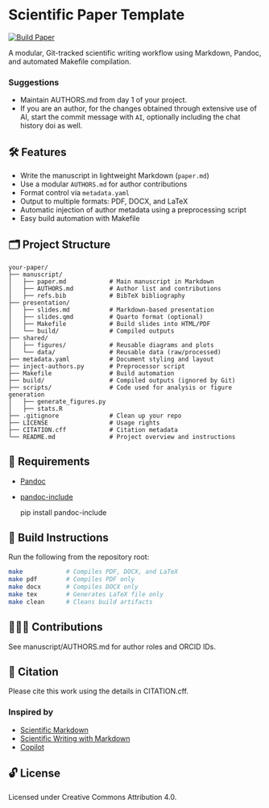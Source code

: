 # Scientific Paper Template

[![Build
Paper](https://github.com/AgentschapPlantentuinMeise/manuscripts/actions/workflows/build-paper.yml/badge.svg?branch=main)](https://github.com/AgentschapPlantentuinMeise/manuscripts/actions/workflows/build-paper.yml)

A modular, Git-tracked scientific writing workflow using Markdown, Pandoc, and automated Makefile compilation.

### Suggestions

- Maintain AUTHORS.md from day 1 of your project.
- If you are an author, for the changes obtained through extensive use
  of AI, start the commit message with `AI`, optionally including the
  chat history doi as well.
  
## 🛠️ Features

- Write the manuscript in lightweight Markdown (`paper.md`)
- Use a modular `AUTHORS.md` for author contributions
- Format control via `metadata.yaml`
- Output to multiple formats: PDF, DOCX, and LaTeX
- Automatic injection of author metadata using a preprocessing script
- Easy build automation with Makefile

## 🗂️ Project Structure

```text
your-paper/
├── manuscript/
│   ├── paper.md            # Main manuscript in Markdown
│   ├── AUTHORS.md          # Author list and contributions
│   ├── refs.bib            # BibTeX bibliography
├── presentation/
│   ├── slides.md           # Markdown-based presentation
│   ├── slides.qmd          # Quarto format (optional)
│   ├── Makefile            # Build slides into HTML/PDF
│   └── build/              # Compiled outputs
├── shared/
│   ├── figures/            # Reusable diagrams and plots
│   └── data/               # Reusable data (raw/processed)
├── metadata.yaml           # Document styling and layout
├── inject-authors.py       # Preprocessor script
├── Makefile                # Build automation
├── build/                  # Compiled outputs (ignored by Git)
├── scripts/                # Code used for analysis or figure generation
│   ├── generate_figures.py
│   ├── stats.R
├── .gitignore              # Clean up your repo
├── LICENSE                 # Usage rights
├── CITATION.cff            # Citation metadata
└── README.md               # Project overview and instructions
```

## 🔧 Requirements

- [Pandoc](https://pandoc.org)
- [pandoc-include](https://github.com/DCsunset/pandoc-include)

    pip install pandoc-include

## 🚀 Build Instructions

Run the following from the repository root:

```bash
make            # Compiles PDF, DOCX, and LaTeX
make pdf        # Compiles PDF only
make docx       # Compiles DOCX only
make tex        # Generates LaTeX file only
make clean      # Cleans build artifacts
```

## 🧑‍🤝‍🧑 Contributions
See manuscript/AUTHORS.md for author roles and ORCID IDs.

## 📜 Citation
Please cite this work using the details in CITATION.cff.

### Inspired by

- [Scientific Markdown](https://github.com/liamtimms/scientific-markdown)
- [Scientific Writing with Markdown](https://jaantollander.com/post/scientific-writing-with-markdown/)
- [Copilot](https://copilot.microsoft.com/shares/DnuKFkKtzVqMrRHeVmAoe)

## 🔓 License
Licensed under Creative Commons Attribution 4.0.

